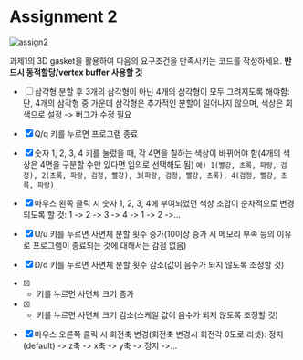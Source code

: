 #  Assignment 2
![assign2](https://user-images.githubusercontent.com/38516906/58379549-03859a00-7fe0-11e9-9a9b-2ead53b2bc28.jpg)

과제1의 3D gasket을 활용하여 다음의 요구조건을 만족시키는 코드를 작성하세요.
**반드시 동적할당/vertex buffer 사용할 것**

- [ ] 삼각형 분할 후 3개의 삼각형이 아닌 4개의 삼각형이 모두 그려지도록 해야함: 단, 4개의 삼각형 중 가운데 삼각형은 추가적인 분할이 일어나지 않으며, 색상은 회색으로 설정 -> 버그가  수정 필요

- [x] Q/q 키를 누르면 프로그램 종료

- [x] 숫자 1, 2, 3, 4 키를 눌렀을 때, 각 4면을 칠하는 색상이 바뀌어야 함(4개의 색상은 4면을 구분할 수만 있다면 임의로 선택해도 됨)
```예) 1(빨강, 초록, 파랑, 검정), 2(초록, 파랑, 검정, 빨강), 3(파랑, 검정, 빨강, 초록), 4(검정, 빨강, 초록, 파랑)```

- [x] 마우스 왼쪽 클릭 시 숫자 1, 2, 3, 4에 부여되었던 색상 조합이 순차적으로 변경되도록 할 것: 1 -> 2 -> 3 -> 4 -> 1 -> 2 ->...

- [x] U/u 키를 누르면 사면체 분할 횟수 증가(10이상 증가 시 메모리 부족 등의 이유로 프로그램이 종료되는 것에 대해서는 감점 없음)

- [x] D/d 키를 누르면 사면체 분할 횟수 감소(값이 음수가 되지 않도록 조정할 것)

- [x] + 키를 누르면 사면체 크기 증가

- [x] - 키를 누르면 사면체 크기 감소(스케일 값이 음수가 되지 않도록 조정할 것)

- [x] 마우스 오른쪽 클릭 시 회전축 변경(회전축 변경시 회전각 0도로 리셋): 정지(default) -> z축 -> x축 -> y축 -> 정지 ->...
